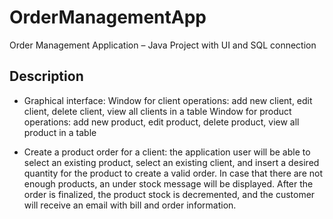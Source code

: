 # OrderManagementApp
Order Management Application – Java Project with UI and SQL connection

## Description
-	Graphical interface:
  Window for client operations: add new client, edit client, delete client, view all
clients in a table 
  Window for product operations: add new product, edit product, delete product,
view all product in a table 

-	Create a product order for a client: the application user will be able to select an existing
product, select an existing client, and insert a desired quantity for the product to create a
valid order. In case that there are not enough products, an under stock message will be
displayed. After the order is finalized, the product stock is decremented, and the customer will receive an email with bill and order information.
